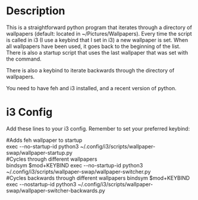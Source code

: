 # Description
This is a straightforward python program that iterates through a directory of wallpapers (default: located in ~/Pictures/Wallpapers). Every time the script is called in i3 (I use a keybind that I set in i3) a new wallpaper is set. When all wallpapers have been used, it goes back to the beginning of the list. There is also a startup script that uses the last wallpaper that was set with the command.

There is also a keybind to iterate backwards through the directory of wallpapers.

You need to have feh and i3 installed, and a recent version of python.

# i3 Config
Add these lines to your i3 config. Remember to set your preferred keybind:

\#Adds feh wallpaper to startup  
exec --no-startup-id python3 ~/.config/i3/scripts/wallpaper-swap/wallpaper-startup.py  
\#Cycles through different wallpapers  
bindsym $mod+KEYBIND exec --no-startup-id python3 ~/.config/i3/scripts/wallpaper-swap/wallpaper-switcher.py  
\#Cycles backwards through different wallpapers
bindsym $mod+KEYBIND exec --nostartup-id python3 ~/.config/i3/scripts/wallpaper-swap/wallpaper-switcher-backwards.py


